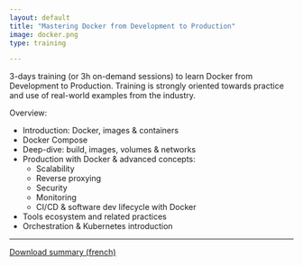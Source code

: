 ```yaml
---
layout: default
title: "Mastering Docker from Development to Production"
image: docker.png
type: training

---
```


3-days training (or 3h on-demand sessions) to learn Docker from Development to Production. Training is strongly oriented towards practice and use of real-world examples from the industry. 

Overview:
- Introduction: Docker, images & containers
- Docker Compose
- Deep-dive: build, images, volumes & networks
- Production with Docker & advanced concepts:
  - Scalability
  - Reverse proxying
  - Security
  - Monitoring
  - CI/CD & software dev lifecycle with Docker
- Tools ecosystem and related practices
- Orchestration & Kubernetes introduction

---

[Download summary (french)](https://crafteo-public-data.s3.eu-west-3.amazonaws.com/training/brochures/crafteo-formation-devops.pdf)

